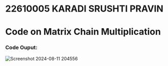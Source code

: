 # 22610005 KARADI SRUSHTI PRAVIN
# Code on Matrix Chain Multiplication

<h3>Code Ouput:</h3>

![Screenshot 2024-08-11 204556](https://github.com/user-attachments/assets/1ee0c574-5ed0-43f9-8562-1ef3f60da729)
